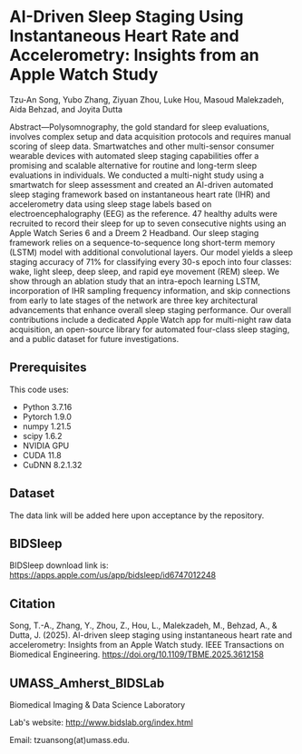 # AI-Driven Sleep Staging Using Instantaneous Heart Rate and Accelerometry: Insights from an Apple Watch Study
Tzu-An Song, Yubo Zhang, Ziyuan Zhou, Luke Hou, Masoud Malekzadeh, Aida Behzad, and Joyita Dutta

Abstract—Polysomnography, the gold standard for sleep evaluations,
involves complex setup and data acquisition protocols and
requires manual scoring of sleep data. Smartwatches and other
multi-sensor consumer wearable devices with automated sleep
staging capabilities offer a promising and scalable alternative for
routine and long-term sleep evaluations in individuals. We conducted
a multi-night study using a smartwatch for sleep assessment
and created an AI-driven automated sleep staging framework
based on instantaneous heart rate (IHR) and accelerometry data
using sleep stage labels based on electroencephalography (EEG)
as the reference. 47 healthy adults were recruited to record their
sleep for up to seven consecutive nights using an Apple Watch
Series 6 and a Dreem 2 Headband. Our sleep staging framework
relies on a sequence-to-sequence long short-term memory (LSTM)
model with additional convolutional layers. Our model yields a
sleep staging accuracy of 71% for classifying every 30-s epoch
into four classes: wake, light sleep, deep sleep, and rapid eye
movement (REM) sleep. We show through an ablation study that
an intra-epoch learning LSTM, incorporation of IHR sampling frequency
information, and skip connections from early to late stages
of the network are three key architectural advancements that enhance
overall sleep staging performance. Our overall contributions
include a dedicated Apple Watch app for multi-night raw data
acquisition, an open-source library for automated four-class sleep
staging, and a public dataset for future investigations.
## Prerequisites

This code uses:

- Python 3.7.16
- Pytorch 1.9.0
- numpy 1.21.5
- scipy 1.6.2
- NVIDIA GPU
- CUDA 11.8
- CuDNN 8.2.1.32
## Dataset
The data link will be added here upon acceptance by the repository.
## BIDSleep
BIDSleep download link is: https://apps.apple.com/us/app/bidsleep/id6747012248
## Citation
Song, T.-A., Zhang, Y., Zhou, Z., Hou, L., Malekzadeh, M., Behzad, A., & Dutta, J. (2025). AI-driven sleep staging using instantaneous heart rate and accelerometry: Insights from an Apple Watch study. IEEE Transactions on Biomedical Engineering. https://doi.org/10.1109/TBME.2025.3612158
## UMASS_Amherst_BIDSLab
Biomedical Imaging & Data Science Laboratory

Lab's website:
http://www.bidslab.org/index.html


Email: tzuansong(at)umass.edu.
